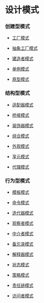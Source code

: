 # 设计模式

### 创建型模式

* [工厂模式](FactoryPattern)

* [抽象工厂模式](AbstractFactoryPattern)

* [建造者模式](BuilderPattern)

* [单例模式](SingletonPattern)

* [原型模式](PrototypePattern)

### 结构型模式

* [适配器模式](AdapterPattern)

* [桥接模式](BridgePattern)

* [装饰器模式](DecoratorPattern)

* [组合模式](CompositePattern)

* [外观模式](FacadePattern)

* [享元模式]()

* [代理模式]()

### 行为型模式

* [模板模式]()

* [命令模式]()

* [迭代器模式]()

* [观察者模式]()

* [中介者模式]()

* [备忘录模式]()

* [解释器模式]()

* [状态模式]()

* [策略模式]()

* [责任链模式]()

* [访问者模式]()
